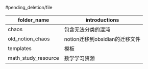 #pending_deletion/file 

| folder_name         | introductions                  |
| ------------------- | ------------------------------ |
| chaos               | 包含无法分类的混沌             |
| old_notion_chaos    | notion迁移到obsidian的迁移文件 |
| templates           | 模板                           |
| math_study_resource | 数学学习资源                   |






